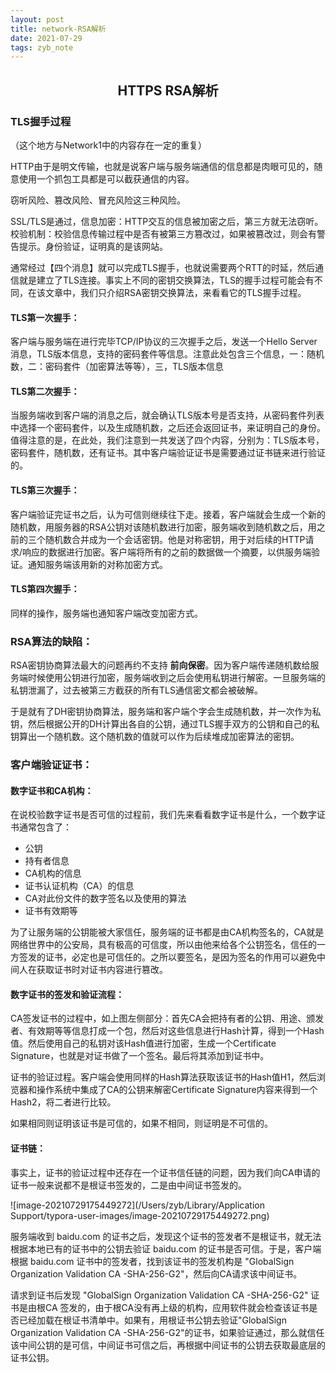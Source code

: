 ```yaml
---
layout: post
title: network-RSA解析
date: 2021-07-29
tags: zyb_note 
---
```


<h2 align ="center">HTTPS RSA解析</h2>

### TLS握手过程

（这个地方与Network1中的内容存在一定的重复）

HTTP由于是明文传输，也就是说客户端与服务端通信的信息都是肉眼可见的，随意使用一个抓包工具都是可以截获通信的内容。

窃听风险、篡改风险、冒充风险这三种风险。

SSL/TLS是通过，信息加密：HTTP交互的信息被加密之后，第三方就无法窃听。校验机制：校验信息传输过程中是否有被第三方篡改过，如果被篡改过，则会有警告提示。身份验证，证明真的是该网站。

通常经过【四个消息】就可以完成TLS握手，也就说需要两个RTT的时延，然后通信就是建立了TLS连接。事实上不同的密钥交换算法，TLS的握手过程可能会有不同，在该文章中，我们只介绍RSA密钥交换算法，来看看它的TLS握手过程。

#### TLS第一次握手：

客户端与服务端在进行完毕TCP/IP协议的三次握手之后，发送一个Hello Server消息，TLS版本信息，支持的密码套件等信息。注意此处包含三个信息，一：随机数，二：密码套件（加密算法等等），三，TLS版本信息

#### TLS第二次握手：

当服务端收到客户端的消息之后，就会确认TLS版本号是否支持，从密码套件列表中选择一个密码套件，以及生成随机数，之后还会返回证书，来证明自己的身份。值得注意的是，在此处，我们注意到一共发送了四个内容，分别为：TLS版本号，密码套件，随机数，还有证书。其中客户端验证证书是需要通过证书链来进行验证的。

#### TLS第三次握手：

客户端验证完证书之后，认为可信则继续往下走。接着，客户端就会生成一个新的随机数，用服务器的RSA公钥对该随机数进行加密，服务端收到随机数之后，用之前的三个随机数合并成为一个会话密钥。他是对称密钥，用于对后续的HTTP请求/响应的数据进行加密。客户端将所有的之前的数据做一个摘要，以供服务端验证。通知服务端该用新的对称加密方式。

#### TLS第四次握手：

同样的操作，服务端也通知客户端改变加密方式。



### RSA算法的缺陷：

RSA密钥协商算法最大的问题再约不支持 **前向保密**。因为客户端传递随机数给服务端时候使用公钥进行加密，服务端收到之后会使用私钥进行解密。一旦服务端的私钥泄漏了，过去被第三方截获的所有TLS通信密文都会被破解。

于是就有了DH密钥协商算法，服务端和客户端个字会生成随机数，并一次作为私钥，然后根据公开的DH计算出各自的公钥，通过TLS握手双方的公钥和自己的私钥算出一个随机数。这个随机数的值就可以作为后续堆成加密算法的密钥。



### 客户端验证证书：

#### 数字证书和CA机构：

在说校验数字证书是否可信的过程前，我们先来看看数字证书是什么，一个数字证书通常包含了：

- 公钥
- 持有者信息
- CA机构的信息
- 证书认证机构（CA）的信息
- CA对此份文件的数字签名以及使用的算法
- 证书有效期等

为了让服务端的公钥能被大家信任，服务端的证书都是由CA机构签名的，CA就是网络世界中的公安局，具有极高的可信度，所以由他来给各个公钥签名，信任的一方签发的证书，必定也是可信任的。之所以要签名，是因为签名的作用可以避免中间人在获取证书时对证书内容进行篡改。

#### 数字证书的签发和验证流程：

CA签发证书的过程中，如上图左侧部分：首先CA会把持有者的公钥、用途、颁发者、有效期等等信息打成一个包，然后对这些信息进行Hash计算，得到一个Hash值。然后使用自己的私钥对该Hash值进行加密，生成一个Certificate Signature，也就是对证书做了一个签名。最后将其添加到证书中。

证书的验证过程。客户端会使用同样的Hash算法获取该证书的Hash值H1，然后浏览器和操作系统中集成了CA的公钥来解密Certificate Signature内容来得到一个Hash2，将二者进行比较。

如果相同则证明该证书是可信的，如果不相同，则证明是不可信的。

#### 证书链：

事实上，证书的验证过程中还存在一个证书信任链的问题，因为我们向CA申请的证书一般来说都不是根证书签发的，二是由中间证书签发的。

![image-20210729175449272](/Users/zyb/Library/Application Support/typora-user-images/image-20210729175449272.png)

服务端收到 baidu.com 的证书之后，发现这个证书的签发者不是根证书，就无法根据本地已有的证书中的公钥去验证 baidu.com 的证书是否可信。于是，客户端根据 baidu.com 证书中的签发者，找到该证书的签发机构是 "GlobalSign Organization Validation CA -SHA-256-G2"，然后向CA请求该中间证书。

请求到证书后发现 "GlobalSign Organization Validation CA -SHA-256-G2" 证书是由根CA 签发的，由于根CA没有再上级的机构，应用软件就会检查该证书是否已经加载在根证书清单中。如果有，用根证书公钥去验证"GlobalSign Organization Validation CA -SHA-256-G2"的证书，如果验证通过，那么就信任该中间公钥的是可信，中间证书可信之后，再根据中间证书的公钥去获取最底层的证书公钥。









